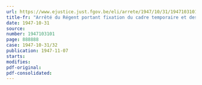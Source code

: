 ```yaml
---
url: https://www.ejustice.just.fgov.be/eli/arrete/1947/10/31/1947103101/justel
title-fr: "Arrêté du Régent portant fixation du cadre temporaire et des barèmes du personnel administratif du Ministère du Combustible et de l'Energie, pour le second semestre de 1947"
date: 1947-10-31
source:
number: 1947103101
page: 888888
case: 1947-10-31/32
publication: 1947-11-07
starts:
modifies:
pdf-original:
pdf-consolidated:
---
```



